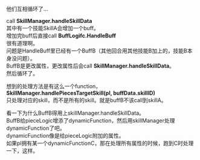 他们互相循环了…

call **SkillManager.handleSkillData**\
其中有一个技能SkillA会增加一个buff。\
增加完buff后直接call **BuffLogifc.HandleBuff**\
很有道理啊。\
问题是HandleBuff里已经有一个BuffB（其他回合用其他技能B加上的，技能B本身没问题）。\
BuffB是更改属性，更改属性后会call **SkillManager.handleSkillData**。\
然后循环了。

想到的处理方法是有这么一个function，**SkillManager.handlePiecesTargetSkill(pl, buffData.skillID)**\
只处理对应的skill，而不是所有的skill。就是buffB不该call到skillA。

看一下为什么BuffB得用上skillManager.handleSkillData。\
BuffB给pieceLogic增添了dynamicFunction，然后用skillManager处理dynamicFunction了吧。\
dynamicFunction像是给pieceLogic附加的属性。\
如果pl拥有某一个dynamicFunctionC，那在处理所有属性的时候，跑到C时处理一下，这样。
